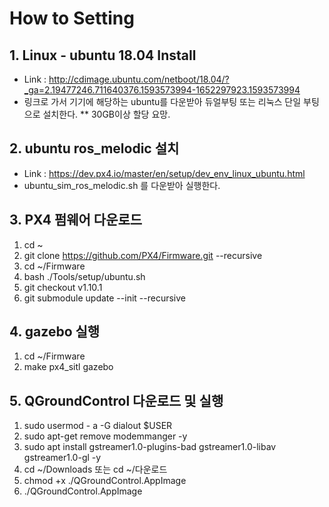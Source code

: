 # How to Setting

## 1. Linux - ubuntu 18.04 Install
- Link : http://cdimage.ubuntu.com/netboot/18.04/?_ga=2.19477246.711640376.1593573994-1652297923.1593573994
- 링크로 가서 기기에 해당하는 ubuntu를 다운받아 듀얼부팅 또는 리눅스 단일 부팅으로 설치한다.
** 30GB이상 할당 요망.

## 2. ubuntu ros_melodic 설치
- Link : https://dev.px4.io/master/en/setup/dev_env_linux_ubuntu.html
- ubuntu_sim_ros_melodic.sh 를 다운받아 실행한다.

## 3. PX4 펌웨어 다운로드
1. cd ~
2. git clone https://github.com/PX4/Firmware.git --recursive
3. cd ~/Firmware
4. bash ./Tools/setup/ubuntu.sh
5. git checkout v1.10.1
6. git submodule update --init --recursive

## 4. gazebo 실행
1. cd ~/Firmware
2. make px4_sitl gazebo

## 5. QGroundControl 다운로드 및 실행
1. sudo usermod - a -G dialout $USER
2. sudo apt-get remove modemmanger -y
3. sudo apt install gstreamer1.0-plugins-bad gstreamer1.0-libav gstreamer1.0-gl -y
4. cd ~/Downloads  또는 cd ~/다운로드
5. chmod +x ./QGroundControl.AppImage
6. ./QGroundControl.AppImage